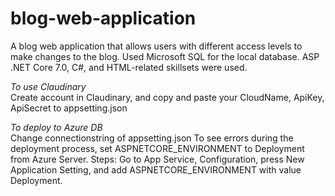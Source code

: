 # blog-web-application
A blog web application that allows users with different access levels to make changes to the blog. Used Microsoft SQL for the local database. ASP .NET Core 7.0, C#, and HTML-related skillsets were used.  

*To use Claudinary*  
Create account in Claudinary, and copy and paste your CloudName, ApiKey, ApiSecret to appsetting.json  

*To deploy to Azure DB*  
Change connectionstring of appsetting.json
To see errors during the deployment process, set ASPNETCORE_ENVIRONMENT to Deployment from Azure Server. 
Steps: Go to App Service, Configuration, press New Application Setting, and add ASPNETCORE_ENVIRONMENT with value Deployment.
